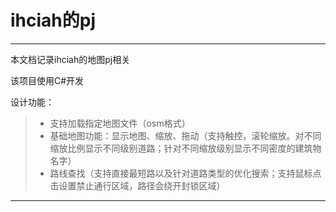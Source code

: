 # ihciah的pj

------

本文档记录ihciah的地图pj相关

该项目使用C#开发

设计功能：

> * 支持加载指定地图文件（osm格式）
> * 基础地图功能：显示地图、缩放、拖动（支持触控，滚轮缩放。对不同缩放比例显示不同级别道路；针对不同缩放级别显示不同密度的建筑物名字）
> * 路线查找（支持直接最短路以及针对道路类型的优化搜索；支持鼠标点击设置禁止通行区域，路径会绕开封锁区域）

------

